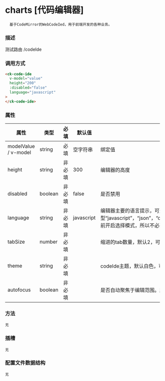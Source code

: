 # charts [代码编辑器]

```
  基于CodeMirror的WebCodeIed，用于前端开发的各种业务。
```

### 描述

测试路由  /codeIde

### 调用方式

```html
<ck-code-ide
  v-model="value"
  height="200"
  :disabled="false"
  language="javascript"
>
</ck-code-ide>
```

### 属性

| 属性                 | 类型    | 必填   | 默认值     | 说明                                                                                                                   |
| -------------------- | ------- | ------ | ---------- | ---------------------------------------------------------------------------------------------------------------------- |
| modelValue / v-model | string  | 必填   | 空字符串   | 绑定值                                                                                                                 |
| height               | string  | 非必填 | 300        | 编辑器的高度                                                                                                           |
| disabled             | boolean | 非必填 | false      | 是否禁用                                                                                                               |
| language             | string  | 非必填 | javascript | 编辑器主要的语言提示，可选类型“javascript”，“json”，“css”，“html”，“java”，“sql”（目前开启选择模式，所以不必要请不传） |
| tabSize             | number  | 非必填 |  | 缩进的tab数量，默认2，可传安全参数2,4,6,8 |
| theme             | string  | 非必填 |  | codeIde主题，默认白色，可选参数：'default', 'oneDark' |
| autofocus             | boolean  | 非必填 |  | 是否自动聚焦于编辑范围。默认true，自动聚焦 |
### 方法

```
无
```

### 插槽

```
无
```

<!-- |插槽名称|传入值|描述|
|-|-|-|
|colShow|data[object]: 配置的组件数据|-|
|colSetup|component[object]: 组件的配置信息 <br> setCol[function]: 用于向布局中回存组件配置信息的回调函数|-| -->

### 配置文件数据结构

```
无
```

